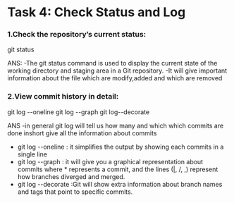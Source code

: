# Task 4: Check Status and Log
### 1.Check the repository’s current status:
git status

ANS:
-The git status command is used to display the current state of the working directory and staging area in a Git repository.
-It will give important information about the file which are modify,added and which are removed 

### 2.View commit history in detail:
git log --oneline 
git log --graph 
git log--decorate

ANS
-in general git log will tell us how many and which which commits are done inshort give all the information about commits
- git log --oneline : it simplifies the output by showing each commits in a single line 
- git log --graph : it will give you a graphical representation about commits where * represents a commit, and the lines (|, /, \,) represent how branches diverged and merged.
- git log --decorate :Git will show extra information about branch names and tags that point to specific commits.